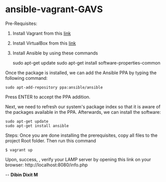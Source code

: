 # ansible-vagrant-GAVS

Pre-Requisites:
1. Install Vagrant from this <a href="https://www.vagrantup.com/downloads.html ">link</a>
2. Install VirtualBox from this <a href="https://www.virtualbox.org/wiki/Linux_Downloads">link</a>  
3. Install Ansible by using these commands

    sudo apt-get update
    sudo apt-get install software-properties-common

Once the package is installed, we can add the Ansible PPA by typing the following command:

    sudo apt-add-repository ppa:ansible/ansible

Press ENTER to accept the PPA addition.

Next, we need to refresh our system's package index so that it is aware of the packages available in the PPA. Afterwards, we can install the software:

    sudo apt-get update
    sudo apt-get install ansible
    

Steps:
Once you are done installing the prerequisites, copy all files to the project Root folder.
Then run this command

    $ vagrant up

Upon, success, , verify your LAMP server by opening this link on your browser: http://localhost:8080/info.php

-- <e><b>Dibin Dixit M </b></e>
